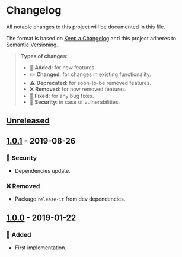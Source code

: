 # Changelog

All notable changes to this project will be documented in this file.

The format is based on [Keep a Changelog](http://keepachangelog.com/en/1.0.0/)
and this project adheres to [Semantic Versioning](http://semver.org/spec/v2.0.0.html).

> **Types of changes**:
>
> - 🎉 **Added**: for new features.
> - ✏️ **Changed**: for changes in existing functionality.
> - ⚠️ **Deprecated**: for soon-to-be removed features.
> - ❌ **Removed**: for now removed features.
> - 🐛 **Fixed**: for any bug fixes.
> - 👾 **Security**: in case of vulnerabilities.

## [Unreleased]

## [1.0.1] - 2019-08-26

### 👾 Security

- Dependencies update.

### ❌ Removed

- Package `release-it` from dev dependencies.

## [1.0.0] - 2019-01-22

### 🎉 Added

- First implementation.

[unreleased]: https://github.com/IBMResearch/strapi-provider-upload-ibm/compare/v1.0.1...HEAD
[1.0.1]: https://github.com/IBMResearch/strapi-provider-upload-ibm/compare/v1.0.0...v1.0.1
[1.0.0]: https://github.com/IBMResearch/strapi-provider-upload-ibm/compare/ddb0cfbfef39b8e4d07c695261d9efdefd3a20e7...v1.0.0
